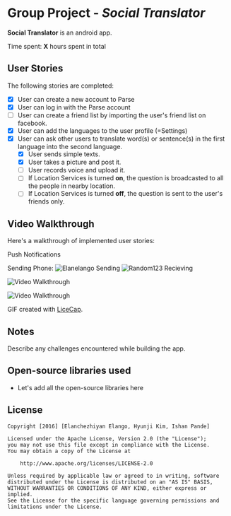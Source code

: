 # Group Project - *Social Translator*

**Social Translator** is an android app.

Time spent: **X** hours spent in total

## User Stories

The following stories are completed:

* [x] User can create a new account to Parse
* [x] User can log in with the Parse account
* [ ] User can create a friend list by importing the user's friend list on facebook.
* [x] User can add the languages to the user profile (=Settings)
* [x] User can ask other users to translate word(s) or sentence(s) in the first language into the second language.
  * [x] User sends simple texts.
  * [x] User takes a picture and post it.
  * [ ] User records voice and upload it.
  * [ ] If Location Services is turned **on**, the question is broadcasted to all the people in nearby location.
  * [ ] If Location Services is turned **off**, the question is sent to the user's friends only.

## Video Walkthrough 

Here's a walkthrough of implemented user stories:

Push Notifications

Sending Phone:
![Elanelango Sending](elanelango_asking.gif)
![Random123 Recieving](random123_rec.gif)

![Video Walkthrough](demo_play_1.gif)

![Video Walkthrough](demo_play_2.gif)

GIF created with [LiceCap](http://www.cockos.com/licecap/).

## Notes

Describe any challenges encountered while building the app.

## Open-source libraries used

- Let's add all the open-source libraries here

## License

    Copyright [2016] [Elanchezhiyan Elango, Hyunji Kim, Ishan Pande]

    Licensed under the Apache License, Version 2.0 (the "License");
    you may not use this file except in compliance with the License.
    You may obtain a copy of the License at

        http://www.apache.org/licenses/LICENSE-2.0

    Unless required by applicable law or agreed to in writing, software
    distributed under the License is distributed on an "AS IS" BASIS,
    WITHOUT WARRANTIES OR CONDITIONS OF ANY KIND, either express or implied.
    See the License for the specific language governing permissions and
    limitations under the License.